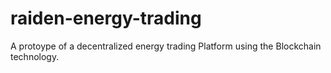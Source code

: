 # raiden-energy-trading
A protoype of a decentralized energy trading Platform using the Blockchain technology.
